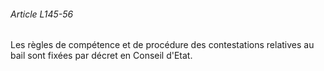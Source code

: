 ###### Article L145-56

Les règles de compétence et de procédure des contestations relatives au bail sont fixées par décret en Conseil d'Etat.

